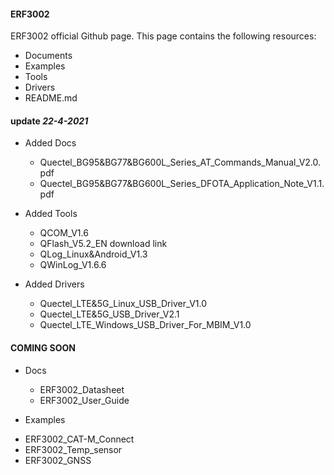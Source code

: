 #### ERF3002 ####

ERF3002 official Github page. 
This page contains the following resources: 
- Documents
- Examples
- Tools 
- Drivers
- README.md

#### update *22-4-2021* #### 
 * Added Docs 
   - Quectel_BG95&BG77&BG600L_Series_AT_Commands_Manual_V2.0.pdf
   - Quectel_BG95&BG77&BG600L_Series_DFOTA_Application_Note_V1.1.pdf
   
 * Added Tools
   - QCOM_V1.6
   - QFlash_V5.2_EN download link 
   - QLog_Linux&Android_V1.3
   - QWinLog_V1.6.6
   
 * Added Drivers
   - Quectel_LTE&5G_Linux_USB_Driver_V1.0 
   - Quectel_LTE&5G_USB_Driver_V2.1 
   - Quectel_LTE_Windows_USB_Driver_For_MBIM_V1.0
   
#### COMING SOON ####

 * Docs
   - ERF3002_Datasheet
   - ERF3002_User_Guide
  
 * Examples
- ERF3002_CAT-M_Connect
- ERF3002_Temp_sensor
- ERF3002_GNSS

 
